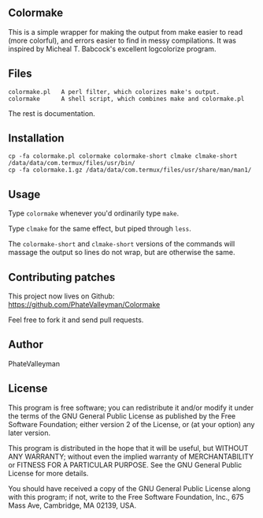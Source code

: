 Colormake
---------

This is a simple wrapper for making the output from make easier to read
(more colorful), and errors easier to find in messy compilations.  It was
inspired by Micheal T. Babcock's excellent logcolorize program.


Files
-----

    colormake.pl   A perl filter, which colorizes make's output.
    colormake      A shell script, which combines make and colormake.pl

The rest is documentation.


Installation
------------

    cp -fa colormake.pl colormake colormake-short clmake clmake-short /data/data/com.termux/files/usr/bin/
    cp -fa colormake.1.gz /data/data/com.termux/files/usr/share/man/man1/


Usage
-----

Type `colormake` whenever you'd ordinarily type `make`.

Type `clmake` for the same effect, but piped through `less`.

The `colormake-short` and `clmake-short` versions of the commands will
massage the output so lines do not wrap, but are otherwise the same.


Contributing patches
--------------------

This project now lives on Github: <https://github.com/PhateValleyman/Colormake>

Feel free to fork it and send pull requests.


Author
------

PhateValleyman


License
-------

This program is free software; you can redistribute it and/or modify
it under the terms of the GNU General Public License as published by
the Free Software Foundation; either version 2 of the License, or
(at your option) any later version.

This program is distributed in the hope that it will be useful,
but WITHOUT ANY WARRANTY; without even the implied warranty of
MERCHANTABILITY or FITNESS FOR A PARTICULAR PURPOSE.  See the
GNU General Public License for more details.

You should have received a copy of the GNU General Public License
along with this program; if not, write to the Free Software
Foundation, Inc., 675 Mass Ave, Cambridge, MA 02139, USA.
